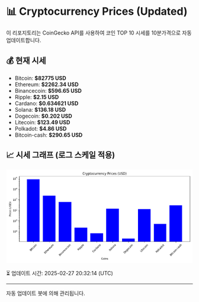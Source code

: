 
# 📊 Cryptocurrency Prices (Updated)

이 리포지토리는 CoinGecko API를 사용하여 코인 TOP 10 시세를 10분가격으로 자동 업데이트합니다.

## 💰 현재 시세
- Bitcoin: **$82775 USD**
- Ethereum: **$2262.34 USD**
- Binancecoin: **$596.65 USD**
- Ripple: **$2.15 USD**
- Cardano: **$0.634621 USD**
- Solana: **$136.18 USD**
- Dogecoin: **$0.202 USD**
- Litecoin: **$123.49 USD**
- Polkadot: **$4.86 USD**
- Bitcoin-cash: **$290.65 USD**

## 📈 시세 그래프 (로그 스케일 적용)
![Crypto Prices](crypto_prices.png)

⏳ 업데이트 시간: 2025-02-27 20:32:14 (UTC)

---
자동 업데이트 봇에 의해 관리됩니다.

